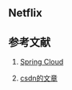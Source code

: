 ## Netflix

## 参考文献

1. [Spring Cloud](https://springcloud.cc/)

2. [csdn的文章](http://blog.csdn.net/forezp/article/details/70148833)

